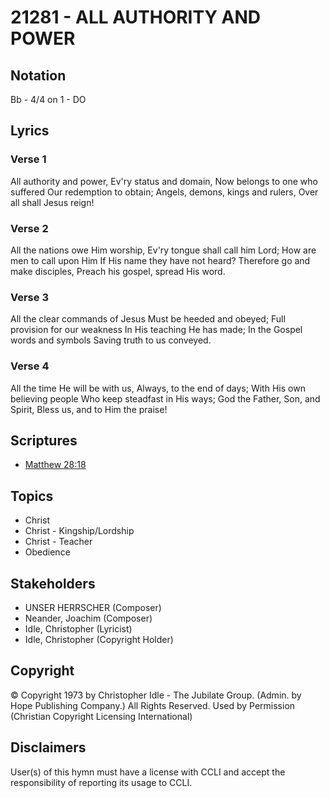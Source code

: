 # 21281 - ALL AUTHORITY AND POWER

## Notation

Bb - 4/4 on 1 - DO

## Lyrics

### Verse 1

All authority and power, Ev'ry status and domain, Now belongs to one who suffered Our redemption to obtain; Angels, demons, kings and rulers, Over all shall Jesus reign!

### Verse 2

All the nations owe Him worship, Ev'ry tongue shall call him Lord; How are men to call upon Him If His name they have not heard? Therefore go and make disciples, Preach his gospel, spread His word.

### Verse 3

All the clear commands of Jesus Must be heeded and obeyed; Full provision for our weakness In His teaching He has made; In the Gospel words and symbols Saving truth to us conveyed.

### Verse 4

All the time He will be with us, Always, to the end of days; With His own believing people Who keep steadfast in His ways; God the Father, Son, and Spirit, Bless us, and to Him the praise!


## Scriptures

- [Matthew 28:18](https://www.biblegateway.com/passage/?search=Matthew%2028%3A18)

## Topics

- Christ
- Christ - Kingship/Lordship
- Christ - Teacher
- Obedience

## Stakeholders

- UNSER HERRSCHER (Composer)
- Neander, Joachim (Composer)
- Idle, Christopher (Lyricist)
- Idle, Christopher (Copyright Holder)

## Copyright

© Copyright 1973 by Christopher Idle - The Jubilate Group. (Admin. by Hope Publishing Company.) All Rights Reserved. Used by Permission
(Christian Copyright Licensing International)

## Disclaimers

User(s) of this hymn must have a license with CCLI and accept the responsibility of reporting its usage to CCLI.


